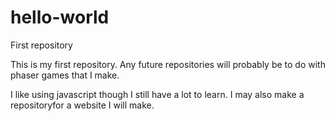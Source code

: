 # hello-world
First repository

This is my first repository.
 Any future repositories will probably be to do with phaser games that I make.
 
 I like using javascript though I still have a lot to learn.
 I may also make a repositoryfor a website I will make.
